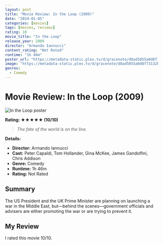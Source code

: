 ```yaml
---
layout: post
title: "Movie Review: In the Loop (2009)"
date: "2024-01-05"
categories: [movies]
tags: [movies, reviews]
rating: 10
movie_title: "In the Loop"
release_year: 2009
director: "Armando Iannucci"
content_rating: "Not Rated"
runtime: "1h 46m"
poster_url: "https://metadata-static.plex.tv/d/gracenote/d8ad5855a0d8f73132bc7701ef7592e8.jpg"
image: "https://metadata-static.plex.tv/d/gracenote/d8ad5855a0d8f73132bc7701ef7592e8.jpg"
genres: 
  - Comedy
---
```


# Movie Review: In the Loop (2009)


<div class="movie-poster">
  <img src="https://metadata-static.plex.tv/d/gracenote/d8ad5855a0d8f73132bc7701ef7592e8.jpg" alt="In the Loop poster" />
</div>


**Rating: ★★★★★ (10/10)**


> *The fate of the world is on the line.*


**Details:**
- **Director:** Armando Iannucci
- **Cast:** Peter Capaldi, Tom Hollander, Gina McKee, James Gandolfini, Chris Addison
- **Genre:** Comedy
- **Runtime:** 1h 46m
- **Rating:** Not Rated

## Summary

The US President and the UK Prime Minister are planning on launching a war in the Middle East, but—behind the scenes—government officials and advisers are either promoting the war or are trying to prevent it.

## My Review

I rated this movie 10/10.


